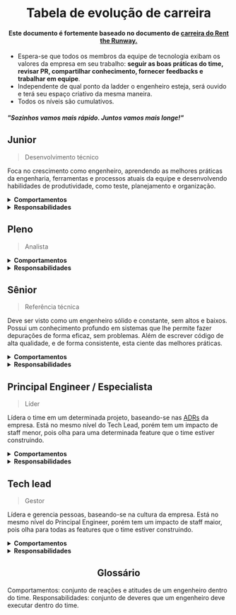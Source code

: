 <h1 align="center">Tabela de evolução de carreira</h1>
<h4 align="center">Este documento é fortemente baseado no documento de <a href="https://dresscode.renttherunway.com/blog/ladder" target="_blank">carreira do Rent the Runway.</a></h4>

- Espera-se que todos os membros da equipe de tecnologia exibam os valores da empresa em seu trabalho: **seguir as boas práticas do time, revisar PR, compartilhar conhecimento, fornecer feedbacks e trabalhar em equipe**.
- Independente de qual ponto da ladder o engenheiro esteja, será ouvido e terá seu espaço criativo da mesma maneira.
- Todos os níveis são cumulativos.

<h5><i>"Sozinhos vamos mais rápido. Juntos vamos mais longe!"</i></h5>

<h2>Junior</h2>

> Desenvolvimento técnico

Foca no crescimento como engenheiro, aprendendo as melhores práticas da engenharia, ferramentas e processos atuais da equipe e desenvolvendo habilidades de produtividade, como teste, planejamento e organização.

<details>
  <summary>
    <b>Comportamentos</b>
  </summary>
  <ul>
    <li>Fome de aprendizado.</li>
    <li>Conceitos básicos de desenvolvimento de software.</li>
    <li>Construção de software orientado a testes.</li>
  </ul>

</details>

<details>
  <summary>
    <b>Responsabilidades</b>
  </summary>
  <ul>
    <li>Conhecer todas as boas práticas de desenvolvimento do nosso time.</li>
    <li>Aprender os valores essenciais da empresa, e em exibir esses valores em seu trabalho diário.</li>
    <li>Realizar tarefas bem definidas de um projeto e concluí-las em um período de tempo razoável, com supervisão de membros mais seniores da equipe.</li>
    <li>Estar presente no dia-a-dia do time, se envolvendo nas discussões e se voluntariando para as tarefas.</li>
    <li>Buscar conhecimento dentro e fora da empresa, procurando se especializar cada vez mais.</li>
  </ul>

</details>

<h2>Pleno</h2>

> Analista

<details>
  <summary>
    <b>Comportamentos</b>
  </summary>
  <ul>
    <li>O progresso neste nível está focado em assumir tarefas de maior complexidade, escopo e responsabilidade, concluindo-as com uma alta qualidade, e com uma menor necessidade de supervisão do líder de tecnologia.</li>
    <li>Comunica-se bem e é capaz de fornecer feedback aos colegas.</li>
    <li>Possui habilidades importantes fora da programação, como: boa comunicação e documentação.</li>
  </ul>

</details>

<details>
  <summary>
    <b>Responsabilidades</b>
  </summary>
  <ul>
    <li>Capaz de realizar tarefas bem definidas e concluí-las em um curto período de tempo.</li>
    <li>Quando recebe uma tarefa com requisitos pouco claros, sabe como pedir esclarecimentos e garante que todas as suposições sejam examinadas antes do início do trabalho, para reduzir a necessidade de retrabalho.</li>
    <li>Consegue conduzir tarefas desde o design técnico até o lançamento.</li>
    <li>Deve ser capaz de ajudar no suporte de incidentes ou novas funcionalidades, até mesmo em áreas com as quais sempre esta familiarizado (projeto que ainda não teve contato).</li>
    <li>Aplica padrões de alta qualidade sem sacrificar a produtividade, e constantemente faz progresso nas tarefas que são atribuídas a ele.</li>
    <li>Capaz de orientar estagiários e juniores, e ajuda-los a se desenvolverem.</li>
  </ul>

</details>

<h2>Sênior</h2>

> Referência técnica

Deve ser visto como um engenheiro sólido e constante, sem altos e baixos. Possui um conhecimento profundo em sistemas que lhe permite fazer depurações de forma eficaz, sem problemas. Além de escrever código de alta qualidade, e de forma consistente, esta ciente das melhores práticas.

<details>
  <summary>
    <b>Comportamentos</b>
  </summary>
  <ul>
    <li>Ter um maior impacto dentro do time, pois já é considerado uma referência.</li>
    <li>Não requer supervisão, além da direção de alto nível.</li>
    <li>Possui habilidades importantes fora da programação, como: boa comunicação, documentação, monitoramento, otimização de desempenho e desenho de arquitetura (RFC).</li>
  </ul>

</details>

<details>
  <summary>
    <b>Responsabilidades</b>
  </summary>
  <ul>
    <li>Se responsábilizar ​​por tarefas complexas, e as concluir apesar dos obstáculos</li>
    <li>Não apresentar apenas problemas, mas também soluções.</li>
    <li>Buscar evidências para apoiar suas idéias.</li>
    <li>Identificar riscos no código, recursos e design.</li>
    <li>Pesquisar e propor novas tecnologias.</li>
    <li>Ter um amplo conhecimento da arquitetura, bem como um conhecimento bastante detalhado de sua área.</li>
    <li>Saber gerenciar seu tempo e suas prioridades, bem como as dependências de suas tarefas.</li>
    <li>Entregar features dentro do prazo, e melhorar a precisão das estimativas de sua equipe.</li>
    <li>Trabalhar de forma eficaz com membros não técnicos, e ser capaz de identificar problemas com requisitos e ajudar sua equipe a corrigir o curso em torno desses problemas.</li>
  </ul>

</details>

<h2>Principal Engineer / Especialista</h2>

> Líder

Lídera o time em um determinada projeto, baseando-se nas [ADRs](https://github.com/skore-io/adrs) da empresa.
Está no mesmo nível do Tech Lead, porém tem um impacto de staff menor, pois olha para uma determinada feature que o time estiver construindo.

<details>
  <summary>
    <b>Comportamentos</b>
  </summary>
  <ul>
    <li>Construção de software com uma visão tecnológica de longo prazo, e que atenda as necessidades de crescimento da empresa.</li>
    <li><a href="https://github.com/skore-io/rfcs" target="_blank">RFCs</a> escritas com clareza dos riscos e vantagens da solução proposta.</li>
  </ul>

</details>

<details>
  <summary>
    <b>Responsabilidades</b>
  </summary>
  <ul>
    <li>Participar dos processos e decisões de aquisição e retenção de talentos.</li>
    <li>Garantir a qualidade de código do projeto.</li>
    <li>Garantir a entrega da funcionalidade no prazo definido.</li>
    <li>Delegar tarefas de acordo com a senioridade do engenheiro.</li>
    <li>Desbloquear os envolvidos na funcionalidade que está sendo desenvolvida, alinhando com o tech lead/product manager, conversando com outras áreas, etc.</li>
  </ul>

</details>

<h2>Tech lead</h2>

> Gestor

Lídera e gerencia pessoas, baseando-se na cultura da empresa.
Está no mesmo nível do Principal Engineer, porém tem um impacto de staff maior, pois olha para todas as features que o time estiver construindo.

<details>
  <summary>
    <b>Comportamentos</b>
  </summary>
  <ul>
    <li>Visão técnica dos caminhos do produto.</li>
    <li>Boa comunicação, já que suas falas terão um grande impacto no time.</li>
    <li>Linguagem não técnica para se expressar com membros que não são engenheiros, de dentro ou fora da equipe.</li>
    <li>Conhecimento em práticas de gestão de pessoas (1:1, gestão de performance, etc).</li>
    <li>Domínio nas tecnologias usadas na nossa stack.</li>
  </ul>

</details>

<details>
  <summary>
    <b>Responsabilidades</b>
  </summary>
  <ul>
    <li>1:1s regulares (quinzenais, ou a critério do líder).</li>
    <li>Feedback regular sobre o crescimento da carreira, progressão em direção às metas, áreas de melhoria e elogios.</li>
    <li>É a barreira do time: filtra e leva para a equipe as informações relevantes, mantendo um ambiente de trabalho saudável.</li>
    <li>Se concentra na produtividade de toda a equipe e se esforça para aumentar a velocidade e qualidade dela.</li>
    <li>Está mais próximo do PM: participa das discussões de roadmap, e discute os processos do time junto ao squad líder.</li>
    <li>Promove o engajamento do time para que todos caminhem em direção ao mesmo objetivo.</li>
    <li>Resolve os conflitos do time.</li>
    <li>Garante a qualidade de código da equipe.</li>
  </ul>

</details>

<h2 align="center">Glossário</h2>

Comportamentos: conjunto de reações e atitudes de um engenheiro dentro do time.
Responsabilidades: conjunto de deveres que um engenheiro deve executar dentro do time.

